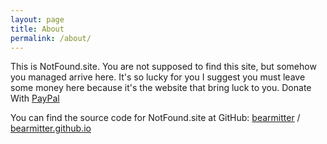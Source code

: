 ```yaml
---
layout: page
title: About
permalink: /about/
---
```


This is NotFound.site. You are not supposed to find this site, but somehow you managed arrive here. It's so lucky for you I suggest you must leave some money here because it's the website that bring luck to you. Donate With [PayPal](https://paypal.me/x95)

You can find the source code for NotFound.site at GitHub:
[bearmitter][bearmitter-github] /
[bearmitter.github.io](https://github.com/BearMitter/BearMitter.github.io)


[bearmitter-github]: https://github.com/BearMitter
